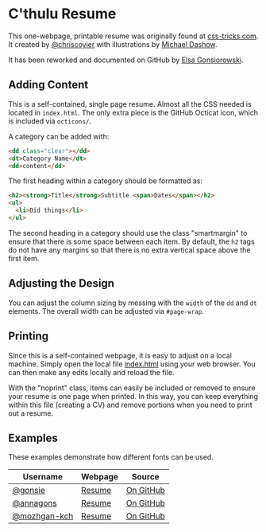 # C'thulu Resume

This one-webpage, printable resume was originally found at [css-tricks.com](https://css-tricks.com/one-page-resume-site/).
It created by [@chriscoyier](http://github.com/chriscoyier) with illustrations by [Michael Dashow](http://www.michaeldashow.com/zoom/zoom_wageslave.html).

It has been reworked and documented on GitHub by [Elsa Gonsiorowski](https://github.com/gonsie).

## Adding Content

This is a self-contained, single page resume.
Almost all the CSS needed is located in `index.html`.
The only extra piece is the GitHub Octicat icon, which is included via `octicons/`.

A category can be added with:

``` html
<dd class="clear"></dd>
<dt>Category Name</dt>
<dd>content</dd>
```

The first heading within a category should be formatted as:

``` html
<h2><strong>Title</strong>Subtitle <span>Dates</span></h2>
<ul>
  <li>Did things</li>
</ul>
```

The second heading in a category should use the class "smartmargin" to ensure that there is some space between each item.
By default, the `h2` tags do not have any margins so that there is no extra vertical space above the first item.

## Adjusting the Design

You can adjust the column sizing by messing with the `width` of the `dd` and `dt` elements.
The overall width can be adjusted via `#page-wrap`.

## Printing

Since this is a self-contained webpage, it is easy to adjust on a local machine.
Simply open the local file [index.html](index.html) using your web browser.
You can then make any edits locally and reload the file.

With the "noprint" class, items can easily be included or removed to ensure your resume is one page when printed.
In this way, you can keep everything within this file (creating a CV) and remove portions when you need to print out a resume.

## Examples

These examples demonstrate how different fonts can be used.

| Username                                      | Webpage                                    | Source                                                      |
| --------------------------------------------- | ------------------------------------------ | ----------------------------------------------------------- |
| [@gonsie](http://github.com/gonsie)           | [Resume](http://gonsie.com/cv.html)        | [On GitHub](https://github.com/gonsie/gonsie.github.io)     |
| [@annagons](http://github.com/annagons)       | [Resume](http://anna.gonsie.com)           | [On GitHub](https://github.com/annagons/annagons.github.io) |
| [@mozhgan-kch](http://github.com/mozhgan-kch) | [Resume](http://mkchimeh.staff.shef.ac.uk) | [On GitHub](https://github.com/mozhgan-kch/mkch-webpage)    |
